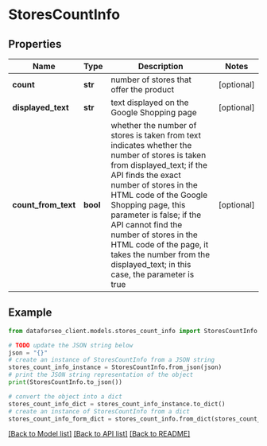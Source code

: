 # StoresCountInfo


## Properties

Name | Type | Description | Notes
------------ | ------------- | ------------- | -------------
**count** | **str** | number of stores that offer the product | [optional] 
**displayed_text** | **str** | text displayed on the Google Shopping page | [optional] 
**count_from_text** | **bool** | whether the number of stores is taken from text indicates whether the number of stores is taken from displayed_text; if the API finds the exact number of stores in the HTML code of the Google Shopping page, this parameter is false; if the API cannot find the number of stores in the HTML code of the page, it takes the number from the displayed_text; in this case, the parameter is true | [optional] 

## Example

```python
from dataforseo_client.models.stores_count_info import StoresCountInfo

# TODO update the JSON string below
json = "{}"
# create an instance of StoresCountInfo from a JSON string
stores_count_info_instance = StoresCountInfo.from_json(json)
# print the JSON string representation of the object
print(StoresCountInfo.to_json())

# convert the object into a dict
stores_count_info_dict = stores_count_info_instance.to_dict()
# create an instance of StoresCountInfo from a dict
stores_count_info_form_dict = stores_count_info.from_dict(stores_count_info_dict)
```
[[Back to Model list]](../README.md#documentation-for-models) [[Back to API list]](../README.md#documentation-for-api-endpoints) [[Back to README]](../README.md)


